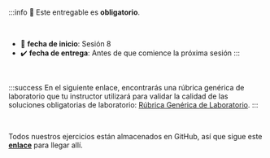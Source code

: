 <!-- # Lab | Functiones -->

<br>

:::info
:100: Este entregable es **obligatorio**.

<br>

- :large_blue_circle: **fecha de inicio**: Sesión 8
- :heavy_check_mark: **fecha de entrega**: Antes de que comience la próxima sesión
:::

<br>

:::success
En el siguiente enlace, encontrarás una rúbrica genérica de laboratorio que tu instructor utilizará para validar la calidad de las soluciones obligatorias de laboratorio: [Rúbrica Genérica de Laboratorio](https://gist.github.com/ironhack-edu/2ee894c81723efb4883dba6fab180bdd).
:::

<br>

Todos nuestros ejercicios están almacenados en GitHub, así que sigue este **[enlace](https://github.com/ironhack-labs/lab-functions-es)** para llegar allí.